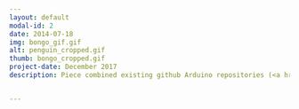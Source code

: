 ```yaml
---
layout: default
modal-id: 2
date: 2014-07-18
img: bongo_gif.gif
alt: penguin_cropped.gif
thumb: bongo_cropped.gif
project-date: December 2017
description: Piece combined existing github Arduino repositories (<a href="https://github.com/brownan/Gamecube-N64-Controller">Gamecube to N64 Controller adapter</a> and <a href="https://github.com/jwhop/SwitchInputEmulator">Nintendo Switch Controller Emulator</a> ) to allow compatibility between the 2003 Donkey Kong Bongo controller and the Nintendo Switch to play Tetris 99.  Related Press and Media -  <a href="https://gonintendo.com/stories/330898-man-creates-own-personal-hell-plays-tetris-99-with-dk-bongos">Go Nintendo Article</a> (<a href="https://twitter.com/GoNintendoTweet/status/1106647829370540032">Tweet</a>) <a href="https://nintendosoup.com/tetris-99-player-tackles-the-game-with-modded-dk-bongo-controller/">Nintendo Soup Article</a> (<a href="https://twitter.com/ninsoup/status/1106732052873990145">Tweet</a>)


---
```


